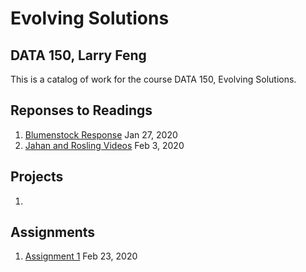 # Evolving Solutions

## DATA 150, Larry Feng

This is a catalog of work for the course DATA 150, Evolving Solutions.

## Reponses to Readings

1. [Blumenstock Response](https://larryfeng01.github.io/workshop/blumenstock) Jan 27, 2020
2. [Jahan and Rosling Videos](https://larryfeng01.github.io/workshop/Jahan&Rosling) Feb 3, 2020

## Projects

1. 

## Assignments

1. [Assignment 1](https://larryfeng01.github.io/workshop/Assignment1) Feb 23, 2020
